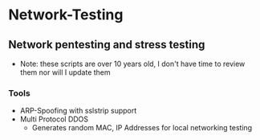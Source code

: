 # Network-Testing
## Network pentesting and stress testing

* Note: these scripts are over 10 years old, I don't have time to review them nor will I update them 

### Tools
* ARP-Spoofing with sslstrip support
* Multi Protocol DDOS
  * Generates random MAC, IP Addresses for local networking testing
